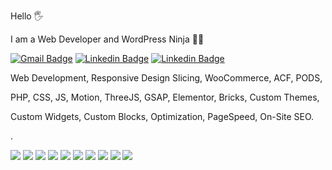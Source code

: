 Hello 🖐

I am a Web Developer and WordPress Ninja 🐱‍👤 

[![Gmail Badge](https://img.shields.io/badge/-sinan@sinanisler.com-c14438?style=flat&logo=Gmail&logoColor=white)](mailto:sinan@sinanisler.com "Connect via Email")
[![Linkedin Badge](https://img.shields.io/badge/-sinanisler-0072b1?style=flat&logo=Linkedin&logoColor=white)](https://www.linkedin.com/in/sinanisler/ "Connect on LinkedIn")
[![Linkedin Badge](https://img.shields.io/badge/-sinanisler-0072b1?style=flat&logo=Youtube&logoColor=ff0033)](https://www.youtube.com/@sinanwp "Subscribe to YT")

    


Web Development, Responsive Design Slicing, WooCommerce, ACF, PODS,

PHP, CSS, JS, Motion, ThreeJS, GSAP, Elementor, Bricks, Custom Themes, 

Custom Widgets, Custom Blocks, Optimization, PageSpeed, On-Site SEO. 
  
.   
 
  
 

   
![](https://img.shields.io/badge/WordPress-4854F7.svg)
![](https://img.shields.io/badge/Bootstrap-60C4FA.svg)
![](https://img.shields.io/badge/CSS-ABFA71.svg)
![](https://img.shields.io/badge/JS-e35656.svg)
![](https://img.shields.io/badge/jQuery-B537D4.svg)
![](https://img.shields.io/badge/SEO-5298EB.svg)
![](https://img.shields.io/badge/WooCommerce-5098EB.svg)
![](https://img.shields.io/badge/Design_to_Native_Theme-EB41D9.svg)
![](https://img.shields.io/badge/Design_to_Gutenberg-EB41D9.svg)
![](https://img.shields.io/badge/Design_to_Bricks-ffd53e.svg)
 
  
   
